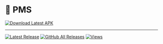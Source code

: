 # 📱 PMS


<a href="https://github.com/PINAK-WORK/PMS/releases/latest">
    <img src="https://img.shields.io/badge/Download-Latest%20APK-27C879?style=for-the-badge&logo=android&logoColor=white&labelColor=24292e" alt="Download Latest APK">
</a>


<hr>

</div>

[![Latest Release](https://img.shields.io/github/v/release/PINAK-WORK/PMS?style=for-the-badge&logo=android&logoColor=white&labelColor=24292e&color=27C879)](https://github.com/PINAK-WORK/PMS/releases/latest)
[![GitHub All Releases](https://img.shields.io/github/downloads/PINAK-WORK/PMS/total.svg?style=for-the-badge&logo=github&logoColor=white&labelColor=24292e&color=27C879)](https://github.com/PINAK-WORK/PMS/releases)
[![Views](https://komarev.com/ghpvc/?username=PINAK-WORK&repo=PMS&label=Total+Views&color=27C879&style=for-the-badge)](https://github.com/PINAK-WORK/PMS)

</div>
